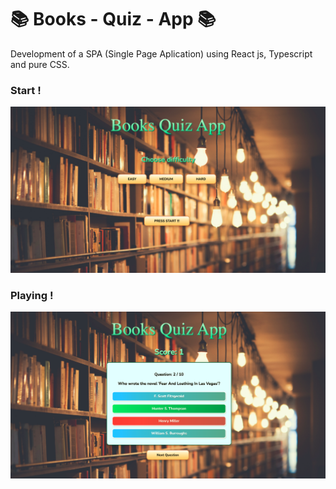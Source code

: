 #  📚  Books - Quiz - App 📚

Development of a SPA (Single Page Aplication) using React js, Typescript and pure CSS.


### Start !
![Start](./src/image/books1.png)


### Playing !
![Playing](./src/image/books2.png)



